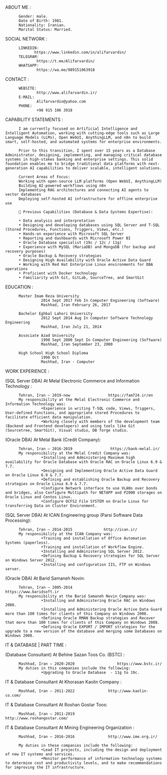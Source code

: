 ABOUT ME :

          Gender: male.
          Date of Birth: 1981.
          Nationality: Iranian.
          Marital Status: Married.

SOCIAL NETWORK :

          LINKEDIN:
                 https://www.linkedin.com/in/alifarvardin/
          TELEGRAM:
                  https://t.me/Alifarvardin/
          WHATSAPP:
                  https://wa.me/989151063918
                            
CONTACT :

          WEBSITE:
                  http://www.alifarvardin.ir/
          E-MAIL:
                  Alifarvardin@yahoo.com
          PHONE:
                  +98 915 106 3918
                            

CAPABILITY STATEMENTS : 

          I am currently focused on Artificial Intelligence and Intelligent Automation, working with cutting-edge tools such as Large Language Models (LLMs), Open WebUI, AnythingLLM, and n8n to build smart, self-hosted, and automated systems for enterprise environments.
          
          Prior to this transition, I spent over 15 years as a Database Administrator, designing, implementing, and managing critical database systems in high-stakes banking and enterprise settings. This solid foundation enables me to bridge traditional data platforms with next-generation AI capabilities to deliver scalable, intelligent solutions.
          
          Current Areas of Focus:
          Working with open-source LLM platforms (Open WebUI, AnythingLLM)
          Building AI-powered workflows using n8n
          Implementing RAG architectures and connecting AI agents to vector databases
          Deploying self-hosted AI infrastructure for offline enterprise use
          
          🔧 Previous Capabilities (Database & Data Systems Expertise):
          
          • Data analysis and interpretation
          • Designing and developing databases using SQL Server and T-SQL (Stored Procedures, Functions, Triggers, Views, etc.)
          • Hands-on experience with Microsoft SQL Server
          • Reporting and dashboards with Microsoft Power BI
          • Oracle Database specialist (19c / 12c / 11g)
          • Experience with MySQL (MariaDB) and MongoDB (for backup and recovery purposes)
          • Oracle Backup & Recovery strategies
          • Designing High Availability with Oracle Active Data Guard
          • Working with Red Hat Enterprise Linux environments for DBA operations
          • Proficient with Docker technology
          • Familiarity with Git, GitLab, SourceTree, and SmartGit


EDUCATION : 

          Master Imam Reza University
                    2014 Sept 2017 Feb In Computer Engineering (Software)
                    Mashhad, Iran February 26, 2017

          Bachelor Eghbal Lahori University
                    2012 Sept 2014 Aug In Computer Software Technology Engineering
                    Mashhad, Iran July 21, 2014

          Associate Azad University
                    1998 Sept 2000 Sept In Computer Engineering (Software)
                    Mashhad, Iran September 23, 2000

          High School High School Diploma
                    1998 Oct
                    Mashhad, Iran - Computer


WORK EXPERIENCE :

(SQL Server DBA) At Melal Electronic Commerce and Information Technology  :

          Tehran, Iran — 2019-now                 https://fam724.ir/en
          My responsibility at the Melal Electronic Commerce and Information Technology was:
                    •Experience in writing T-SQL code, Views, Triggers, User-defined Functions, and appropriate stored Procedures to facilitate efficient data manipulation.
                    •Working closely with members of the development team (Backend and Frontend developers) and using tools like Git (Sourcetree, SmartGit), Visual studio, DB forge studio. 
                    
(Oracle DBA) At Melal Bank (Credit Company):

          Tehran, Iran — 2016-2019                 https://bank-melal.ir/
          My responsibility at the Melal Credit Company was:
                    •Installing and Administering Maximum high availability for Oracle Database with Oracle RAC on Oracle Linux 6.9 & 7.7.
                    •Designing and Implementing Oracle Active Data Guard on Oracle Linux 6.9 & 7.7.
                    •Defining and establishing Oracle Backup and Recovery strategies on Oracle Linux 6.9 & 7.7.
                    •Configure Network interface to use VLANs over bonds and bridges, also Configure Multipath for NETAPP and P2000 storages on Oracle Linux and Centos Linux.
                    •Configure OCFS2 File SYSTEM on Oracle Linux for transferring Data on Cluster Environment.

(SQL Server DBA) At ICAN Engineering group (Parsi Software Data Processing):

          Tehran, Iran — 2014-2015              http://ican.ir/
          My responsibility at the ICAN Company was:                                                                                           
                    •Training and installation of Office Automation Systems (paperless).
                    •Training and installation of Workflow Engine.
                    •Installing and Administering SQL Server 2012.
                    •Defining Backup & Recovery strategies for SQL Server on Windows Server 2012.
                    •Installing and configuration IIS, FTP on Windows server.

(Oracle DBA) At Barid Samaneh Novin:

          Tehran, Iran — 2005-2014                    https://www.baridsoft.ir                               
          My responsibility at the Barid Samaneh Novin Company was:
                    •Installing and Administering Oracle RAC on Windows 2008.
                    •Installing and Administering Oracle Active Data Guard more than 100 times for clients of this Company on Windows 2008.
                    •Defining Oracle RMAN Backup strategies and Recover that more than 100 times for clients of this Company on Windows 2008.
                    •Defining Oracle EXPORT / IMPORT strategies for the upgrade to a new version of the database and merging some Databases on Windows 2008. 


IT & DATABASE | PART TIME :

(Database Consultant) At Behine Sazan Toos Co. (BSTC) :

          Mashhad, Iran — 2020-2020                   https://www.bstc.ir/
          My duties in this companies include the following:
                    •Upgrading to Oracle Database  - 11g to 19c.

IT & Database Consultant At  Khorasan Kaolin Company :

          Mashhad, Iran — 2011-2022               http://www.kaolin-co.com/
IT & Database Consultant At Roshan Gostar Toos:

          Mashhad, Iran — 2011-2019               http://www.roshangostar.com/

IT & Database Consultant At Mining Engineering Organization :

          Mashhad, Iran — 2016-2016               http://www.ime.org.ir/

          My duties in these companies include the following:
                    •Lead IT projects, including the design and deployment of new IT systems and services.
                    •Monitor performance of information technology systems to determine cost and productivity levels, and to make recommendations for improving the IT infrastructure.
